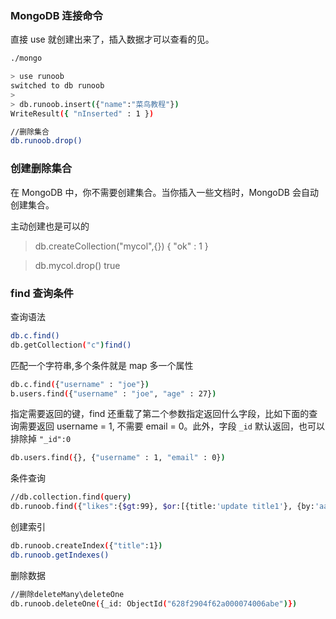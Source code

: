 

### MongoDB 连接命令

直接 use 就创建出来了，插入数据才可以查看的见。

```sh
./mongo

> use runoob
switched to db runoob
>
> db.runoob.insert({"name":"菜鸟教程"})
WriteResult({ "nInserted" : 1 })

//删除集合
db.runoob.drop()
```

### 创建删除集合

在 MongoDB 中，你不需要创建集合。当你插入一些文档时，MongoDB 会自动创建集合。

主动创建也是可以的

> db.createCollection("mycol",{})
> { "ok" : 1 }

> db.mycol.drop()
> true

### find 查询条件

查询语法

```sh
db.c.find()
db.getCollection("c")find()
```

匹配一个字符串,多个条件就是 map 多一个属性

```sh
db.c.find({"username" : "joe"})
b.users.find({"username" : "joe", "age" : 27}) 
```

指定需要返回的键，find 还重载了第二个参数指定返回什么字段，比如下面的查询需要返回 username = 1, 不需要 email = 0。此外，字段 `_id` 默认返回，也可以排除掉 `"_id":0`

```sh
db.users.find({}, {"username" : 1, "email" : 0})
```

条件查询

```sh
//db.collection.find(query)
db.runoob.find({"likes":{$gt:99}, $or:[{title:'update title1'}, {by:'aa'}]})
```

创建索引

```sh
db.runoob.createIndex({"title":1})
db.runoob.getIndexes()
```

删除数据

```sh
//删除deleteMany\deleteOne
db.runoob.deleteOne({_id: ObjectId("628f2904f62a000074006abe")})
```

